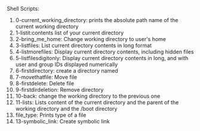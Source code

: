 Shell Scripts:
1. 0-current_working_directory: prints the absolute path name of the current working directory
2. 1-listit:contents list of your current directory
3. 2-bring_me_home: Change working directory to user's home
4. 3-listfiles: List current directory contents in long format
5. 4-listmorefiles: Display current directory contents, including hidden files
6. 5-listfilesdigitonly: Display current directory contents in long, and with user and group IDs displayed numerically
7. 6-firstdirectory: create a directory named
8. 7-movethatfile: Move file
9. 8-firstdelete: Delete file 
10. 9-firstdirdeletion: Remove directory
11. 10-back: change the working directory to the previous one
12. 11-lists: Lists content of the current directory and the parent of the working directory and the /boot directory
13. file_type: Prints type of a file
14. 13-symbolic_link: Create symbolic link
